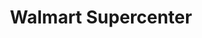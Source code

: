 ---
title: "Walmart Supercenter"
url: /colorado-springs/walmart-supercenter-east-platte-avenue/
shop: supermarket
---